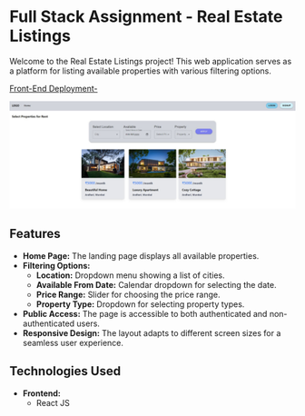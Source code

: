 # Full Stack Assignment - Real Estate Listings

Welcome to the Real Estate Listings project! This web application serves as a platform for listing available properties with various filtering options.

[Front-End Deployment-](https://property-listingtask.netlify.app/)

![Task FrontEnd Screenshot](https://raw.githubusercontent.com/shivansh1507/Property-Task/master/task-assigned.jpg)
## Features

- **Home Page:** The landing page displays all available properties.
- **Filtering Options:**
  - **Location:** Dropdown menu showing a list of cities.
  - **Available From Date:** Calendar dropdown for selecting the date.
  - **Price Range:** Slider for choosing the price range.
  - **Property Type:** Dropdown for selecting property types.
- **Public Access:** The page is accessible to both authenticated and non-authenticated users.
- **Responsive Design:** The layout adapts to different screen sizes for a seamless user experience.

## Technologies Used

- **Frontend:**
  - React JS

